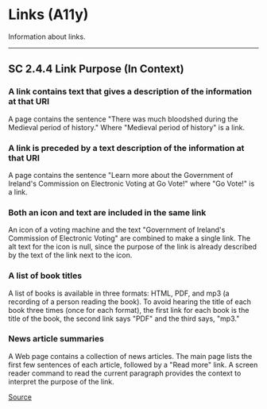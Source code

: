 # Links (A11y)

Information about links.

---

## SC 2.4.4 Link Purpose (In Context)

### A link contains text that gives a description of the information at that URI

A page contains the sentence "There was much bloodshed during the Medieval period of history." Where "Medieval period of history" is a link.  
  
### A link is preceded by a text description of the information at that URI  
  
A page contains the sentence "Learn more about the Government of Ireland's Commission on Electronic Voting at Go Vote!" where "Go Vote!" is a link.  
  
### Both an icon and text are included in the same link  
  
An icon of a voting machine and the text "Government of Ireland's Commission of Electronic Voting" are combined to make a single link. The alt text for the icon is null, since the purpose of the link is already described by the text of the link next to the icon.  
  
### A list of book titles  
  
A list of books is available in three formats: HTML, PDF, and mp3 (a recording of a person reading the book). To avoid hearing the title of each book three times (once for each format), the first link for each book is the title of the book, the second link says "PDF" and the third says, "mp3."  
  
### News article summaries  
  
A Web page contains a collection of news articles. The main page lists the first few sentences of each article, followed by a "Read more" link. A screen reader command to read the current paragraph provides the context to interpret the purpose of the link.

[Source](https://www.w3.org/TR/UNDERSTANDING-WCAG20/navigation-mechanisms-refs.html)
